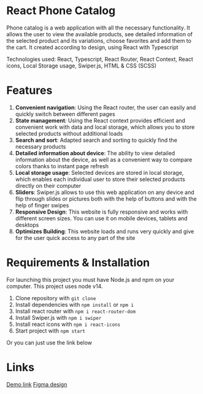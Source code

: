 # React Phone Catalog
Phone catalog is a web application with all the necessary functionality. It allows the user to view the available products, see detailed information of the selected product and its variations, choose favorites and add them to the cart. It created according to design, using React with Typescript

Technologies used: React, Typescript, React Router, React Context, React icons, Local Storage usage, Swiper.js, HTML & CSS (SCSS)

# Features
1. **Convenient navigation**: Using the React router, the user can easily and quickly switch between different pages
2. **State management**: Using the React context provides efficient and convenient work with data and local storage, which allows you to store selected products without additional loads
3. **Search and sort**: Adapted search and sorting to quickly find the necessary products
4. **Detailed information about device**: The ability to view detailed information about the device, as well as a convenient way to compare colors thanks to instant page refresh
5. **Local storage usage**: Selected devices are stored in local storage, which enables each individual user to store their selected products directly on their computer
6. **Sliders**: Swiper.js allows to use this web application on any device and flip through slides or pictures both with the help of buttons and with the help of finger swipes
7. **Responsive Design**: This website is fully responsive and works with different screen sizes. You can use it on mobile devices, tablets and desktops
8. **Optimizes Building**: This website loads and runs very quickly and give for the user quick access to any part of the site

# Requirements & Installation
For launching this project you must have Node.js and npm on your computer. This project uses node v14.

1. Clone repository with `git clone`
2. Install dependencies with `npm install` or `npm i`
3. Install react router with `npm i react-router-dom`
4. Install Swiper.js with `npm i swiper`
5. Install react icons with `npm i react-icons`
5. Start project with `npm start`
   
Or you can just use the link below

# Links
[Demo link](https://nazarin565.github.io/phone-catalog-react-typescript/)
[Figma design](https://www.figma.com/design/xMK2Dy0mfBbJJSNctmOuLW/Phone-catalog-(V2)-Rounded-Style-1?node-id=0-1&node-type=CANVAS&t=mZQlCZJapK3qy7kS-0)
